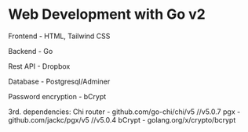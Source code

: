 # Web Development with Go v2

Frontend - HTML, Tailwind CSS

Backend - Go

Rest API - Dropbox

Database - Postgresql/Adminer

Password encryption - bCrypt

3rd. dependencies:
Chi router - github.com/go-chi/chi/v5 //v5.0.7
pgx - github.com/jackc/pgx/v5 //v5.0.4
bCrypt - golang.org/x/crypto/bcrypt